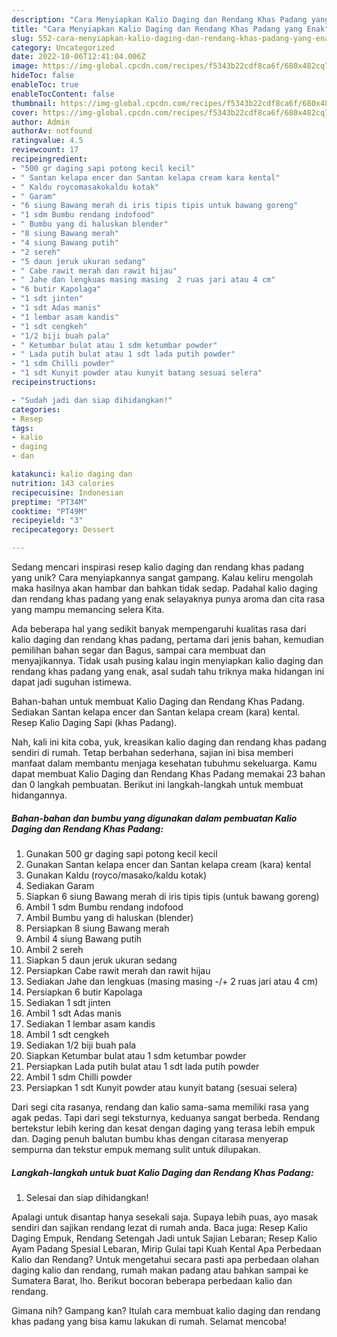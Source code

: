 ```yaml
---
description: "Cara Menyiapkan Kalio Daging dan Rendang Khas Padang yang Enak"
title: "Cara Menyiapkan Kalio Daging dan Rendang Khas Padang yang Enak"
slug: 552-cara-menyiapkan-kalio-daging-dan-rendang-khas-padang-yang-enak
category: Uncategorized
date: 2022-10-06T12:41:04.006Z
image: https://img-global.cpcdn.com/recipes/f5343b22cdf8ca6f/680x482cq70/kalio-daging-dan-rendang-khas-padang-foto-resep-utama.jpg
hideToc: false
enableToc: true
enableTocContent: false
thumbnail: https://img-global.cpcdn.com/recipes/f5343b22cdf8ca6f/680x482cq70/kalio-daging-dan-rendang-khas-padang-foto-resep-utama.jpg
cover: https://img-global.cpcdn.com/recipes/f5343b22cdf8ca6f/680x482cq70/kalio-daging-dan-rendang-khas-padang-foto-resep-utama.jpg
author: Admin
authorAv: notfound
ratingvalue: 4.5
reviewcount: 17
recipeingredient:
- "500 gr daging sapi potong kecil kecil"
- " Santan kelapa encer dan Santan kelapa cream kara kental"
- " Kaldu roycomasakokaldu kotak"
- " Garam"
- "6 siung Bawang merah di iris tipis tipis untuk bawang goreng"
- "1 sdm Bumbu rendang indofood"
- " Bumbu yang di haluskan blender"
- "8 siung Bawang merah"
- "4 siung Bawang putih"
- "2 sereh"
- "5 daun jeruk ukuran sedang"
- " Cabe rawit merah dan rawit hijau"
- " Jahe dan lengkuas masing masing  2 ruas jari atau 4 cm"
- "6 butir Kapolaga"
- "1 sdt jinten"
- "1 sdt Adas manis"
- "1 lembar asam kandis"
- "1 sdt cengkeh"
- "1/2 biji buah pala"
- " Ketumbar bulat atau 1 sdm ketumbar powder"
- " Lada putih bulat atau 1 sdt lada putih powder"
- "1 sdm Chilli powder"
- "1 sdt Kunyit powder atau kunyit batang sesuai selera"
recipeinstructions:

- "Sudah jadi dan siap dihidangkan!"
categories:
- Resep
tags:
- kalio
- daging
- dan

katakunci: kalio daging dan 
nutrition: 143 calories
recipecuisine: Indonesian
preptime: "PT34M"
cooktime: "PT49M"
recipeyield: "3"
recipecategory: Dessert

---
```





Sedang mencari inspirasi resep kalio daging dan rendang khas padang yang unik? Cara menyiapkannya sangat gampang. Kalau keliru mengolah maka hasilnya akan hambar dan bahkan tidak sedap. Padahal kalio daging dan rendang khas padang yang enak selayaknya punya aroma dan cita rasa yang mampu memancing selera Kita.





Ada beberapa hal yang sedikit banyak mempengaruhi kualitas rasa dari kalio daging dan rendang khas padang, pertama dari jenis bahan, kemudian pemilihan bahan segar dan Bagus, sampai cara membuat dan menyajikannya. Tidak usah pusing kalau ingin menyiapkan kalio daging dan rendang khas padang yang enak,      asal sudah tahu triknya maka hidangan ini dapat jadi suguhan istimewa.














Bahan-bahan untuk membuat Kalio Daging dan Rendang Khas Padang. Sediakan Santan kelapa encer dan Santan kelapa cream (kara) kental. Resep Kalio Daging Sapi (khas Padang).






Nah, kali ini kita coba, yuk, kreasikan kalio daging dan rendang khas padang sendiri di rumah. Tetap berbahan sederhana, sajian ini bisa memberi manfaat dalam membantu menjaga kesehatan tubuhmu sekeluarga. Kamu dapat membuat Kalio Daging dan Rendang Khas Padang memakai 23 bahan dan 0 langkah pembuatan. Berikut ini langkah-langkah untuk membuat hidangannya.

<!--inarticleads1-->

##### Bahan-bahan dan bumbu yang digunakan dalam pembuatan Kalio Daging dan Rendang Khas Padang:

1. Gunakan 500 gr daging sapi potong kecil kecil
1. Gunakan  Santan kelapa encer dan Santan kelapa cream (kara) kental
1. Gunakan  Kaldu (royco/masako/kaldu kotak)
1. Sediakan  Garam
1. Siapkan 6 siung Bawang merah di iris tipis tipis (untuk bawang goreng)
1. Ambil 1 sdm Bumbu rendang indofood
1. Ambil  Bumbu yang di haluskan (blender)
1. Persiapkan 8 siung Bawang merah
1. Ambil 4 siung Bawang putih
1. Ambil 2 sereh
1. Siapkan 5 daun jeruk ukuran sedang
1. Persiapkan  Cabe rawit merah dan rawit hijau
1. Sediakan  Jahe dan lengkuas (masing masing -/+ 2 ruas jari atau 4 cm)
1. Persiapkan 6 butir Kapolaga
1. Sediakan 1 sdt jinten
1. Ambil 1 sdt Adas manis
1. Sediakan 1 lembar asam kandis
1. Ambil 1 sdt cengkeh
1. Sediakan 1/2 biji buah pala
1. Siapkan  Ketumbar bulat atau 1 sdm ketumbar powder
1. Persiapkan  Lada putih bulat atau 1 sdt lada putih powder
1. Ambil 1 sdm Chilli powder
1. Persiapkan 1 sdt Kunyit powder atau kunyit batang (sesuai selera)


Dari segi cita rasanya, rendang dan kalio sama-sama memiliki rasa yang agak pedas. Tapi dari segi teksturnya, keduanya sangat berbeda. Rendang bertekstur lebih kering dan kesat dengan daging yang terasa lebih empuk dan. Daging penuh balutan bumbu khas dengan citarasa menyerap sempurna dan tekstur empuk memang sulit untuk dilupakan. 

<!--inarticleads2-->

##### Langkah-langkah untuk buat Kalio Daging dan Rendang Khas Padang:


1. Selesai dan siap dihidangkan!

Apalagi untuk disantap hanya sesekali saja. Supaya lebih puas, ayo masak sendiri dan sajikan rendang lezat di rumah anda. Baca juga: Resep Kalio Daging Empuk, Rendang Setengah Jadi untuk Sajian Lebaran; Resep Kalio Ayam Padang Spesial Lebaran, Mirip Gulai tapi Kuah Kental Apa Perbedaan Kalio dan Rendang? Untuk mengetahui secara pasti apa perbedaan olahan daging kalio dan rendang, rumah makan padang atau bahkan sampai ke Sumatera Barat, lho. Berikut bocoran beberapa perbedaan kalio dan rendang. 

Gimana nih? Gampang kan? Itulah cara membuat kalio daging dan rendang khas padang yang bisa kamu lakukan di rumah. Selamat mencoba!
